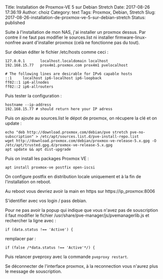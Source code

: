 Title: Installation de Proxmox-VE 5 sur Debian Stretch
Date: 2017-08-26 17:36:19
Author: choiz
Category: text
Tags: Proxmox, Debian, Stretch
Slug: 2017-08-26-installation-de-proxmox-ve-5-sur-debian-stretch
Status: published

Suite à l'installation de mon NAS, j'ai installer un proxmox dessus.
Par contre il ne faut pas modifier le sources.list ni installer
firmware-linux-nonfree avant d'installer proxmox (celà ne fonctionne pas du
tout).

Sur debian éditer le fichier /etc/hosts comme ceci :
```
127.0.0.1       localhost.localdomain localhost
192.168.15.77   prox4m1.proxmox.com prox4m1 pvelocalhost

# The following lines are desirable for IPv6 capable hosts
::1     localhost ip6-localhost ip6-loopback
ff02::1 ip6-allnodes
ff02::2 ip6-allrouters
```

Puis tester la configuration :
```
hostname --ip-address
192.168.15.77 # should return here your IP adress
```

Puis on ajoute au sources.list le dépot de proxmox, on récupere la clé et on
update :
```
echo "deb http://download.proxmox.com/debian/pve stretch pve-no-subscription" > /etc/apt/sources.list.d/pve-install-repo.list
wget http://download.proxmox.com/debian/proxmox-ve-release-5.x.gpg -O /etc/apt/trusted.gpg.d/proxmox-ve-release-5.x.gpg
apt update && apt dist-upgrade
```

Puis on install les packages Proxmox VE :
```
apt install proxmox-ve postfix open-iscsi
```

On configure postfix en distribution locale uniquement et à la fin de
l'installation on reboot.

Au reboot vous devriez avoir la main en https sur https://ip_proxmox:8006

S'identifier avec vos login / pass debian.

Pour ne pas avoir la popup qui indique que vous n'avez pas de souscription il
faut modifier le fichier /usr/share/pve-manager/js/pvemanagerlib.js et
rechercher la ligne avec :

  ```if (data.status !== 'Active') {```

remplacer par :

  ```if (false /*data.status !== 'Active'*/) {```

Puis relancer pveproxy avec la commande `pveproxy restart`.

Se déconnecter de l'interface proxmox, à la reconnection vous n'aurez plus le
message de souscription.
